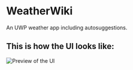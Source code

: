 # WeatherWiki
An UWP weather app including autosuggestions.

## This is how the UI looks like:

![Preview of the UI](https://raw.github.com/carljohandanling/weatherwiki/master/preview-ui.png)